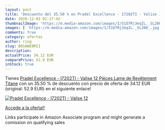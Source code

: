 ```yaml
---
layout: post
title: 'Descuento del 35.50 % en Pradel Excellence - I7202TI - Valise 12 '
date: 2020-12-03 01:17:43
thumbnailImage: 'https://m.media-amazon.com/images/I/51O7Rj3eqIL._SL200_.jpg'
images: [ 'https://m.media-amazon.com/images/I/51O7Rj3eqIL._SL200_.jpg' ]
comments: true
category: ofertas
author: ring
slug: B01AWE0RII
description:
actualPrice: 34.12 EUR
comparePrice: 52.9 EUR
inStock: true
---
```


Tienes [Pradel Excellence - I7202TI - Valise 12 Pièces Lame de Revêtement Titane](https://www.amazon.fr/dp/B01AWE0RII/?tag=tolees0d-21) con un 35.50 % de descuento con precio de oferta de 34.12 EUR (original: 52.9 EUR) en el siguiente enlace!

[![Pradel Excellence - I7202TI - Valise 12 ](https://m.media-amazon.com/images/I/51O7Rj3eqIL._SL200_.jpg)](https://www.amazon.fr/dp/B01AWE0RII/?tag=tolees0d-21)

[Accede a la oferta!!](https://www.amazon.fr/dp/B01AWE0RII/?tag=tolees0d-21)

Links participate in Amazon Associate program and might generate a comission on qualifying sales


